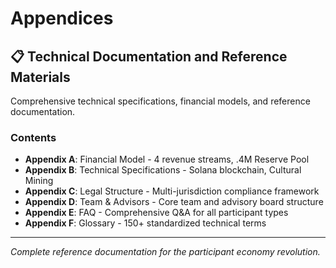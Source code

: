 ﻿# Appendices

## 📋 Technical Documentation and Reference Materials

Comprehensive technical specifications, financial models, and reference documentation.

### Contents

- **Appendix A**: Financial Model - 4 revenue streams, .4M Reserve Pool
- **Appendix B**: Technical Specifications - Solana blockchain, Cultural Mining
- **Appendix C**: Legal Structure - Multi-jurisdiction compliance framework
- **Appendix D**: Team & Advisors - Core team and advisory board structure
- **Appendix E**: FAQ - Comprehensive Q&A for all participant types
- **Appendix F**: Glossary - 150+ standardized technical terms

---

*Complete reference documentation for the participant economy revolution.*
